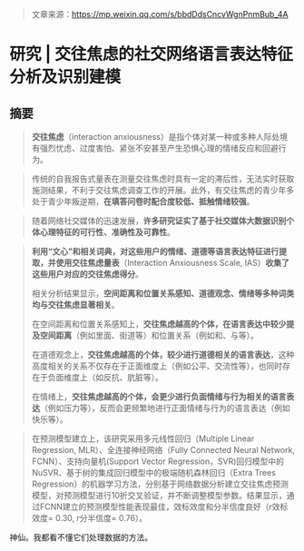> 文章来源：https://mp.weixin.qq.com/s/bbdDdsCncvWgnPnmBub_4A

# 研究 | 交往焦虑的社交网络语言表达特征分析及识别建模

## 摘要

> **交往焦虑**（interaction anxiousness）是指个体对某一种或多种人际处境有强烈忧虑、过度害怕、紧张不安甚至产生恐惧心理的情绪反应和回避行为。

> 传统的自我报告式量表在测量交往焦虑时具有一定的滞后性，无法实时获取施测结果，不利于交往焦虑调查工作的开展。此外，有交往焦虑的青少年多处于青少年叛逆期，**在填答问卷时配合度较低、抵触情绪较强**。

> 随着网络社交媒体的迅速发展，**许多研究证实了基于社交媒体大数据识别个体心理特征的可行性、准确性及可靠性**。

> **利用“文心”和相关词典，对这些用户的情绪、道德等语言表达特征进行提取，并使用交往焦虑量表**（Interaction Anxiousness Scale, IAS）**收集了这些用户对应的交往焦虑得分**。
>
> 相关分析结果显示，**空间距离和位置关系感知、道德观念、情绪等多种词类均与交往焦虑显著相关**。
>
> 在空间距离和位置关系感知上，**交往焦虑越高的个体，在语言表达中较少提及空间距离**（例如里面、街道等）和位置关系（例如和、与等）。
>
> 在道德观念上，**交往焦虑越高的个体，较少进行道德相关的语言表达**，这种高度相关的关系不仅存在于正面维度上（例如公平、交流性等），也同时存在于负面维度上（如反抗、肮脏等）。
>
> 在情绪上，**交往焦虑越高的个体，会更少进行负面情绪与行为相关的语言表达**（例如压力等），反而会更频繁地进行正面情绪与行为的语言表达（例如快乐等）。

> 在预测模型建立上，该研究采用多元线性回归（Multiple Linear Regression, MLR）、全连接神经网络（Fully Connected Neural Network, FCNN）、支持向量机(Support Vector Regression，SVR)回归模型中的NuSVR、基于树的集成回归模型中的极端随机森林回归（Extra Trees Regression）的机器学习方法，分别基于网络数据分析建立交往焦虑预测模型，对预测模型进行10折交叉验证，并不断调整模型参数。结果显示，通过FCNN建立的预测模型性能表现最佳，效标效度和分半信度良好（*r*效标效度= 0.30, *r*分半信度= 0.76）。



神仙。我都看不懂它们处理数据的方法。
